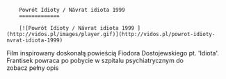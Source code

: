 
        Powrót Idioty / Návrat idiota 1999 
        =============
        
        [![Powrót Idioty / Návrat idiota 1999 ](http://vidos.pl/images/player.gif)](http://vidos.pl/powrot-idioty-nvrat-idiota-1999)
        
        
 Film inspirowany doskonałą powieścią Fiodora Dostojewskiego pt. 'Idiota'. Frantisek powraca po pobycie w szpitalu psychiatrycznym do zobacz pełny opis
    